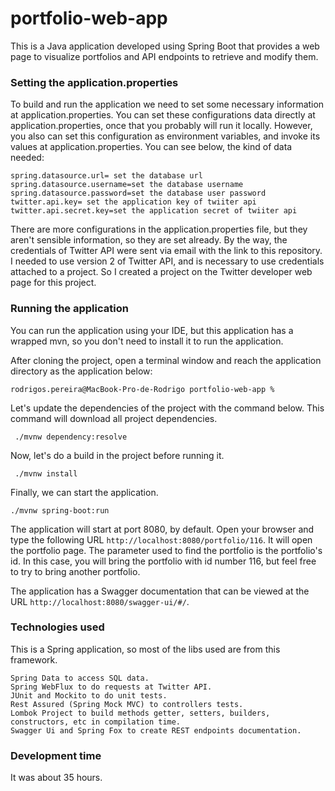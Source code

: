# portfolio-web-app

This is a Java application developed using Spring Boot that provides a web page to visualize portfolios and API endpoints to retrieve and modify them.

### Setting the application.properties

To build and run the application we need to set some necessary information at application.properties.
You can set these configurations data directly at application.properties, once that you probably will run it locally.
However, you also can set this configuration as environment variables, and invoke its values at application.properties.
You can see below, the kind of data needed:

 ```
spring.datasource.url= set the database url
spring.datasource.username=set the database username
spring.datasource.password=set the database user password
twitter.api.key= set the application key of twiiter api
twitter.api.secret.key=set the application secret of twiiter api
```

There are more configurations in the application.properties file, but they aren't sensible information, so they are set already.
By the way, the credentials of Twitter API were sent via email with the link to this repository.
I needed to use version 2 of Twitter API, and is necessary to use credentials attached to a project.
So I created a project on the Twitter developer web page for this project.

### Running the application

You can run the application using your IDE, but this application has a wrapped mvn, so you don't need to install it to run the application. 

After cloning the project, open a terminal window and reach the application directory as the application below:

```
rodrigos.pereira@MacBook-Pro-de-Rodrigo portfolio-web-app %

```

Let's update the dependencies of the project with the command below. This command will download all project dependencies.

```
 ./mvnw dependency:resolve
```

Now, let's do a build in the project before running it.

```
 ./mvnw install 
```

Finally, we can start the application.

```
./mvnw spring-boot:run
```

The application will start at port 8080, by default. Open your browser and type the following URL ```http://localhost:8080/portfolio/116```.
It will open the portfolio page. The parameter used to find the portfolio is the portfolio's id. In this case, you will bring the portfolio with id number 116, but feel free to try to bring another portfolio.
      
The application has a Swagger documentation that can be viewed at the URL ```http://localhost:8080/swagger-ui/#/```.

### Technologies used

This is a Spring application, so most of the libs used are from this framework.
```
Spring Data to access SQL data.
Spring WebFlux to do requests at Twitter API.
JUnit and Mockito to do unit tests.
Rest Assured (Spring Mock MVC) to controllers tests.
Lombok Project to build methods getter, setters, builders, constructors, etc in compilation time.
Swagger Ui and Spring Fox to create REST endpoints documentation.
```
### Development time

It was about 35 hours.
